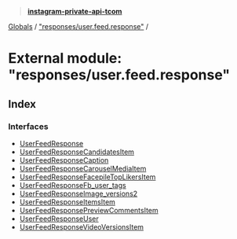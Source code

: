 > **[instagram-private-api-tcom](../README.md)**

[Globals](../README.md) / ["responses/user.feed.response"](_responses_user_feed_response_.md) /

# External module: "responses/user.feed.response"

## Index

### Interfaces

* [UserFeedResponse](../interfaces/_responses_user_feed_response_.userfeedresponse.md)
* [UserFeedResponseCandidatesItem](../interfaces/_responses_user_feed_response_.userfeedresponsecandidatesitem.md)
* [UserFeedResponseCaption](../interfaces/_responses_user_feed_response_.userfeedresponsecaption.md)
* [UserFeedResponseCarouselMediaItem](../interfaces/_responses_user_feed_response_.userfeedresponsecarouselmediaitem.md)
* [UserFeedResponseFacepileTopLikersItem](../interfaces/_responses_user_feed_response_.userfeedresponsefacepiletoplikersitem.md)
* [UserFeedResponseFb_user_tags](../interfaces/_responses_user_feed_response_.userfeedresponsefb_user_tags.md)
* [UserFeedResponseImage_versions2](../interfaces/_responses_user_feed_response_.userfeedresponseimage_versions2.md)
* [UserFeedResponseItemsItem](../interfaces/_responses_user_feed_response_.userfeedresponseitemsitem.md)
* [UserFeedResponsePreviewCommentsItem](../interfaces/_responses_user_feed_response_.userfeedresponsepreviewcommentsitem.md)
* [UserFeedResponseUser](../interfaces/_responses_user_feed_response_.userfeedresponseuser.md)
* [UserFeedResponseVideoVersionsItem](../interfaces/_responses_user_feed_response_.userfeedresponsevideoversionsitem.md)